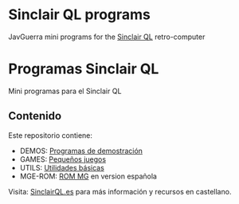 # Sinclair QL programs
JavGuerra mini programs for the [Sinclair QL](https://en.wikipedia.org/wiki/Sinclair_QL "Sinclair QL info") retro-computer

# Programas Sinclair QL
Mini programas para el Sinclair QL 

## Contenido

Este repositorio contiene:

* DEMOS: [Programas de demostración](DEMOS/README.md)
* GAMES: [Pequeños juegos](GAMES/README.md)
* UTILS: [Utilidades básicas](UTILS/README.md)
* MGE-ROM: [ROM MG](MGE-ROM/mge.rom) en version española

Visita: [SinclairQL.es](http://sinclairql.es "Sinclair QL Recursos en Castellano") para más información y recursos en castellano.

